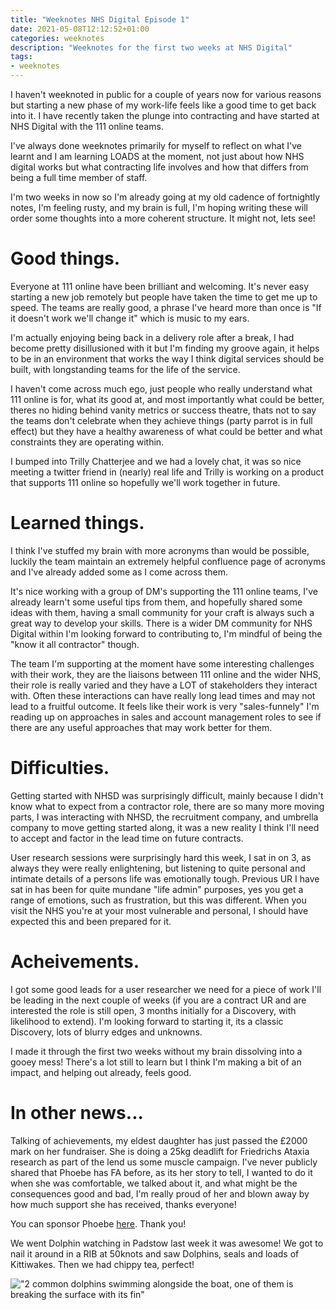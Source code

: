 ```yaml
---
title: "Weeknotes NHS Digital Episode 1"
date: 2021-05-08T12:12:52+01:00
categories: weeknotes
description: "Weeknotes for the first two weeks at NHS Digital"
tags: 
- weeknotes
---
```


I haven't weeknoted in public for a couple of years now for various reasons but starting a new phase of my work-life feels like a good time to get back into it. I have recently taken the plunge into contracting and have started at NHS Digital with the 111 online teams. 

I've always done weeknotes primarily for myself to reflect on what I've learnt and I am learning LOADS at the moment, not just about how NHS digital works but what contracting life involves and how that differs from being a full time member of staff.

I'm two weeks in now so I'm already going at my old cadence of fortnightly notes, I'm feeling rusty, and my brain is full, I'm hoping writing these will order some thoughts into a more coherent structure. It might not, lets see!

# Good things.

Everyone at 111 online have been brilliant and welcoming. It's never easy starting a new job remotely but people have taken the time to get me up to speed. The teams are really good, a phrase I've heard more than once is "If it doesn't work we'll change it" which is music to my ears.

I'm actually enjoying being back in a delivery role after a break, I had become pretty disillusioned with it but I'm finding my groove again, it helps to be in an environment that works the way I think digital services should be built, with longstanding teams for the life of the service.

I haven't come across much ego, just people who really understand what 111 online is for, what its good at, and most importantly what could be better, theres no hiding behind vanity metrics or success theatre, thats not to say the teams don't celebrate when they achieve things (party parrot is in full effect) but they have a healthy awareness of what could be better and what constraints they are operating within.

I bumped into Trilly Chatterjee and we had a lovely chat, it was so nice meeting a twitter friend in (nearly) real life and Trilly is working on a product that supports 111 online so hopefully we'll work together in future.

# Learned things.

I think I've stuffed my brain with more acronyms than would be possible, luckily the team maintain an extremely helpful confluence page of acronyms and I've already added some as I come across them.

It's nice working with a group of DM's supporting the 111 online teams, I've already learn't some useful tips from them, and hopefully shared some ideas with them, having a small community for your craft is always such a great way to develop your skills. There is a wider DM community for NHS Digital within I'm looking forward to contributing to, I'm mindful of being the "know it all contractor" though.

The team I'm supporting at the moment have some interesting challenges with their work, they are the liaisons between 111 online and the wider NHS, their role is really varied and they have a LOT of stakeholders they interact with. Often these interactions can have really long lead times and may not lead to a fruitful outcome. It feels like their work is very "sales-funnely" I'm reading up on approaches in sales and account management roles to see if there are any useful approaches that may work better for them.

# Difficulties.

Getting started with NHSD was surprisingly difficult, mainly because I didn't know what to expect from a contractor role, there are so many more moving parts, I was interacting with NHSD, the recruitment company, and umbrella company to move getting started along, it was a new reality I think I'll need to accept and factor in the lead time on future contracts.

User research sessions were surprisingly hard this week, I sat in on 3, as always they were really enlightening, but listening to quite personal and intimate details of a persons life was emotionally tough. Previous UR I have sat in has been for quite mundane "life admin" purposes, yes you get a range of emotions, such as frustration, but this was different. When you visit the NHS you're at your most vulnerable and personal, I should have expected this and been prepared for it.

# Acheivements.

I got some good leads for a user researcher we need for a piece of work I'll be leading in the next couple of weeks (if you are a contract UR and are interested the role is still open, 3 months initially for a Discovery, with likelihood to extend). I'm looking forward to starting it, its a classic Discovery, lots of blurry edges and unknowns.

I made it through the first two weeks without my brain dissolving into a gooey mess! There's a lot still to learn but I think I'm making a bit of an impact, and helping out already, feels good.

# In other news...

Talking of achievements, my eldest daughter has just passed the £2000 mark on her fundraiser. She is doing a 25kg deadlift for Friedrichs Ataxia research as part of the lend us some muscle campaign. I've never publicly shared that Phoebe has FA before, as its her story to tell, I wanted to do it when she was comfortable, we talked about it, and what might be the consequences good and bad, I'm really proud of her and blown away by how much support she has received, thanks everyone! 

You can sponsor Phoebe [here](https://www.justgiving.com/fundraising/hannah-ames1?utm_source=Sharethis&utm_medium=fundraising&utm_content=hannah-ames1&utm_campaign=pfp-email&utm_term=21e3e9376da943c99a9d64d031cdcd5f). Thank you!

We went Dolphin watching in Padstow last week it was awesome! We got to nail it around in a RIB at 50knots and saw Dolphins, seals and loads of Kittiwakes. Then we had chippy tea, perfect!

!["2 common dolphins swimming alongside the boat, one of them is breaking the surface with its fin"](/images/dolphins.jpg )